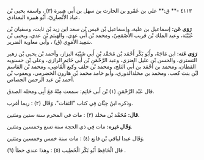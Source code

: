 ٤١١٣ -** ق:** علي بن عَمْرو بن الحارث بن سهل بن أَبي هبيرة (٣) ، واسمه يحيى بْن عباد الأَنْصارِيّ، أَبُو هبيرة البغدادي.

**رَوَى عَن:** إسماعيل بن علية، وإسماعيل بْن قيس بْن سعد ابن زيد بْن ثابت، وسفيان بْن عُيَيْنَة، وعبد الملك بْن قريب الأَصْمَعِيّ، ومحمد بْن أَبي عدي، والهيثم بْن عدي، ويحيى بْن سَعِيد الأُمَوِي (ق) ، وأبي معاوية الضرير.

**رَوَى عَنه:** ابن مَاجَهْ، وأَبُو بَكْر أَحْمَد بْن مُحَمَّد بْنِ أَبي شَيْبَة البزاز، وأحمد بْن يحيى بْن زهير التستري، والحسن بْن عليل العنزي، وعبد الرَّحْمَنِ بْن أَبي حَاتِم الرازي، وعلي بْن حسنويه القطان، ومحمد بن أَحْمَد بن أَبي الثلج، ومحمد بْن خلف وكيع الْقَاضِي، ومحمد بْن القاسم ابْن بنت كعب، ومحمد بن مخلدالدوري، وأبو حامد محمد بْن هارون الحضرمي، ويعقوب بْن أحمد بْن عبد الرحمن الجصاص.

قال عَبْد الرَّحْمَنِ (١) بْن أَبي حَاتِم: سمعت مِنْهُ مَعَ أَبِي ومحله الصدق.

وذكره ابنُ حِبَّان فِي كتاب "الثقات"، وَقَال (٢) : ربما أغرب.

**قال:** مُحَمَّد بْن مخلد (٣) : مات في المحرم سنة ستين ومئتين.

**وَقَال غيره:** مات فِي ذي الحجة سنة تسع وخمسين ومئتين.

وَقَال عبدا لباقي بْن قانع (٤) : مات سنة خمس وخمسين ومئتين.

قال الْحَافِظ أَبُو بَكْر الْخَطِيب (٥) : وهذا عندي خطأ (٦) .